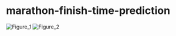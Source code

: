 # marathon-finish-time-prediction

![Figure_1](https://user-images.githubusercontent.com/38364983/129034708-cbfc09a6-82f1-4128-b09c-0e12de671ce5.png)
![Figure_2](https://user-images.githubusercontent.com/38364983/129034715-c380d417-7125-48eb-9709-916daa91dc40.png)


